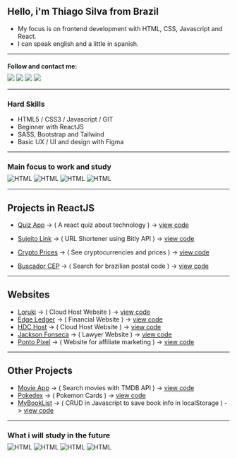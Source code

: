 ## Hello, i'm Thiago Silva from Brazil

- My focus is on frontend development with HTML, CSS, Javascript and React. 
- I can speak english and a little in spanish.

---

#### Follow and contact me:
<div style="display: inline_block; margin:-10px 0 15px 0;">
  <a href="https://www.linkedin.com/in/thiagowfer" target="_blank"><img src="https://img.shields.io/badge/LinkedIn-0077B5?style=for-the-badge&logo=linkedin&logoColor=white" target="_blank"></a>
  <a href="https://instagram.com/thiagowfer" target="_blank"><img src="https://img.shields.io/badge/-Instagram-%23E4405F?style=for-the-badge&logo=instagram&logoColor=white" target="_blank"></a>
  <a href="https://twitter.com/thiaguitofer" target="_blank"><img src="https://img.shields.io/badge/Twitter-1DA1F2?style=for-the-badge&logo=twitter&logoColor=white" target="_blank"></a>  
  <a href="https://behance.net/thiagowfer" target="_blank"><img src="https://img.shields.io/badge/Behance-0054F7?style=for-the-badge&logo=behance&logoColor=white" target="_blank"></a>
  
</div>

---

### Hard Skills
- HTML5 / CSS3 / Javascript / GIT 
- Beginner with ReactJS  
- SASS, Bootstrap and Tailwind
- Basic UX / UI and design with Figma

---

### Main focus to work and study    
<div style="display: inline_block; margin:-10px 0 15px 0;">
  <img align="center" alt="HTML" src="https://img.shields.io/badge/HTML5-E34F26?style=for-the-badge&logo=html5&logoColor=white">

  <img align="center" alt="HTML" src="https://img.shields.io/badge/CSS3-1572B6?style=for-the-badge&logo=css3&logoColor=white">

 <img align="center" alt="HTML" src="https://img.shields.io/badge/JavaScript-323330?style=for-the-badge&logo=javascript&logoColor=F7DF1E">

 <img align="center" alt="HTML" src="https://img.shields.io/badge/React-20232A?style=for-the-badge&logo=react&logoColor=61DAFB">
</div> 

---

## Projects in ReactJS

- [Quiz App](https://reacttech-quiz.vercel.app/) -> ( A react quiz about technology ) -> [view code](https://github.com/thiagowfer/react-quiz)

- [Sujeito Link](https://sujeito-link.netlify.app) -> ( URL Shortener using Bitly API ) -> [view code](https://github.com/thiagowfer/sujeitolink)
- [Crypto Prices](https://react-cryptoprices.netlify.app) -> ( See cryptocurrencies and prices ) -> [view code](https://github.com/thiagowfer/crypto-prices)
- [Buscador CEP](https://react-buscador-cep.netlify.app) -> ( Search for brazilian postal code ) -> [view code](https://github.com/thiagowfer/buscador-cep)


---


## Websites
- [Loruki](https://ioruki.netlify.app) -> ( Cloud Host Website ) -> [view code](https://github.com/thiagowfer/loruki-website )
- [Edge Ledger](https://thiagowfer.github.io/edge-ledger/) -> ( Financial Website ) -> [view code](https://github.com/thiagowfer/edge-ledger ) 
- [HDC Host](https://thiagowfer.github.io/hdc-host/) -> ( Cloud Host Website ) -> [view code](https://github.com/thiagowfer/hdc-host ) 
- [Jackson Fonseca](https://thiagowfer.github.io/jackson-fonseca) -> ( Lawyer Website ) -> [view code](https://github.com/thiagowfer/jackson-fonseca )
- [Ponto Pixel](https://thiagowfer.github.io/ponto-pixel) -> ( Website for affiliate marketing ) -> [view code](https://github.com/thiagowfer/ponto-pixel )

---

## Other Projects 
- [Movie App](https://thiagowfer.github.io/movie-app/) -> ( Search movies with TMDB API ) -> [view code](https://github.com/thiagowfer/movie-app )
- [Pokedex](https://thiagowfer.github.io/pokedex) -> ( Pokemon Cards ) -> [view code](https://github.com/thiagowfer/pokedex )
- [MyBookList](https://thiagowfer.github.io/mybooklist-app/) -> ( CRUD in Javascript to save book info in localStorage ) -> [view code](https://github.com/thiagowfer/mybooklist-app) 

---
### What i will study in the future
<div style="display: inline_block; margin:-10px 0 15px 0;">
  <img align="center" alt="HTML" src="https://img.shields.io/badge/Node.js-43853D?style=for-the-badge&logo=node.js&logoColor=white">

  <img align="center" alt="HTML" src="https://img.shields.io/badge/React_Native-20232A?style=for-the-badge&logo=react&logoColor=61DAFB">

 <img align="center" alt="HTML" src="https://img.shields.io/badge/C%23-239120?style=for-the-badge&logo=c-sharp&logoColor=white">

 <img align="center" alt="HTML" src="https://img.shields.io/badge/Unity-100000?style=for-the-badge&logo=unity&logoColor=white">
</div> 

